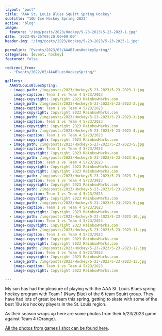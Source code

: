 ```yaml
---
layout: "post"
title: "AAA St. Louis Blues Squirt Spring Hockey"
subtitle: "10U Ice Hockey Spring 2023"
active: "blog"
image:
  feature: "/img/posts/2023/Hockey/5-23-2023/5-23-2023-1.jpg"
date: '2023-05-25T09:20:00+00:00'
header-img: "/img/posts/2023/Hockey/5-23-2023/5-23-2023-1.jpg"

permalink: "Events/2023/05/AAABluesHockeySpring/"
categories: [event, hockey]
featured: false

redirect_from: 
  - "Events/2022/05/AAABluesHockeySpring/"

gallery:
  AAAStLouisBluesSpring:
  - image_path: /img/posts/2023/Hockey/5-23-2023/5-23-2023-1.jpg
    image-caption: Team 1 vs Team 4 5/23/2023
    image-copyright: Copyright 2023 RainbowMarks.com
  - image_path: /img/posts/2023/Hockey/5-23-2023/5-23-2023-2.jpg
    image-caption: Team 1 vs Team 4 5/23/2023
    image-copyright: Copyright 2023 RainbowMarks.com
  - image_path: /img/posts/2023/Hockey/5-23-2023/5-23-2023-3.jpg
    image-caption: Team 1 vs Team 4 5/23/2023
    image-copyright: Copyright 2023 RainbowMarks.com
  - image_path: /img/posts/2023/Hockey/5-23-2023/5-23-2023-4.jpg
    image-caption: Team 1 vs Team 4 5/23/2023
    image-copyright: Copyright 2023 RainbowMarks.com
  - image_path: /img/posts/2023/Hockey/5-23-2023/5-23-2023-5.jpg
    image-caption: Team 1 vs Team 4 5/23/2023
    image-copyright: Copyright 2023 RainbowMarks.com
  - image_path: /img/posts/2023/Hockey/5-23-2023/5-23-2023-6.jpg
    image-caption: Team 1 vs Team 4 5/23/2023
    image-copyright: Copyright 2023 RainbowMarks.com
    image-copyright: Copyright 2023 RainbowMarks.com
  - image_path: /img/posts/2023/Hockey/5-23-2023/5-23-2023-7.jpg
    image-caption: Team 1 vs Team 4 5/23/2023
    image-copyright: Copyright 2023 RainbowMarks.com
  - image_path: /img/posts/2023/Hockey/5-23-2023/5-23-2023-8.jpg
    image-caption: Team 1 vs Team 4 5/23/2023
    image-copyright: Copyright 2023 RainbowMarks.com
  - image_path: /img/posts/2023/Hockey/5-23-2023/5-23-2023-9.jpg
    image-caption: Team 1 vs Team 4 5/23/2023
    image-copyright: Copyright 2023 RainbowMarks.com
  - image_path: /img/posts/2023/Hockey/5-23-2023/5-23-2023-10.jpg
    image-caption: Team 1 vs Team 4 5/23/2023
    image-copyright: Copyright 2023 RainbowMarks.com
  - image_path: /img/posts/2023/Hockey/5-23-2023/5-23-2023-11.jpg
    image-caption: Team 1 vs Team 4 5/23/2023
    image-copyright: Copyright 2023 RainbowMarks.com
    image-copyright: Copyright 2023 RainbowMarks.com
  - image_path: /img/posts/2023/Hockey/5-23-2023/5-23-2023-12.jpg
    image-caption: Team 1 vs Team 4 5/23/2023
    image-copyright: Copyright 2023 RainbowMarks.com
  - image_path: /img/posts/2023/Hockey/5-23-2023/5-23-2023-13.jpg
    image-caption: Team 1 vs Team 4 5/23/2023
    image-copyright: Copyright 2023 RainbowMarks.com

---
```

My son has had the pleasure of playing with the AAA St. Louis Blues spring hockey program with Team 1 (Navy Blue) of the 6 team Squirt group. They have had lots of great ice team this spring, getting to skate with some of the best 10u ice hockey players in the St. Louis region.

As their season wraps up here are some photos from their 5/23/2023 game against Team 4 (Orange).

[All the photos from games I shot can be found here](https://photos.rainbowmarks.com/2023/Hockey/Spring-AAA-Blues-10U).

